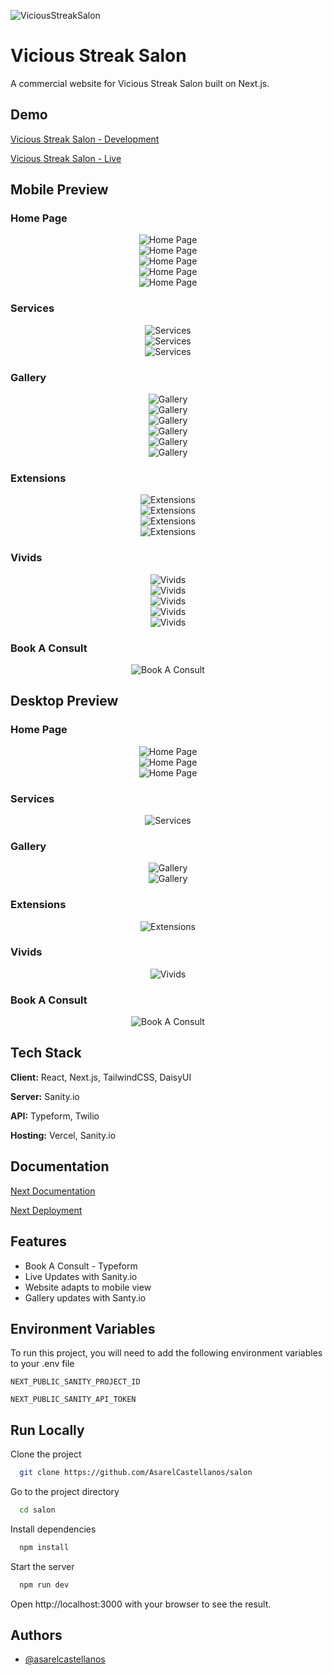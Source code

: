 ![ViciousStreakSalon](https://viciousstreaksalon.vercel.app/_next/image?url=%2Flogos%2Fvss_logo.png&w=64&q=75)

# Vicious Streak Salon

A commercial website for Vicious Streak Salon built on Next.js.

## Demo

[Vicious Streak Salon - Development](https://viciousstreaksalon.vercel.app/)

[Vicious Streak Salon - Live](https://viciousstreaksalon.com)

## Mobile Preview

### Home Page
<div align="center">
    <img src="externalAssets/mobileHomePage.PNG" alt="Home Page">
</div>

<div align="center">
    <img src="externalAssets/mobileHomePage_2.PNG" alt="Home Page">
</div>

<div align="center">
    <img src="externalAssets/mobileHomePage_3.PNG" alt="Home Page">
</div>

<div align="center">
    <img src="externalAssets/mobileHomePage_4.PNG" alt="Home Page">
</div>

<div align="center">
    <img src="externalAssets/mobileHomePage_5.PNG" alt="Home Page">
</div>

### Services
<div align="center">
    <img src="externalAssets/mobileServices.PNG" alt="Services">
</div>

<div align="center">
    <img src="externalAssets/mobileServices_2.PNG" alt="Services">
</div>

<div align="center">
    <img src="externalAssets/mobileServices_3.PNG" alt="Services">
</div>

### Gallery
<div align="center">
    <img src="externalAssets/mobileGallery.PNG" alt="Gallery">
</div>

<div align="center">
    <img src="externalAssets/mobileGallery_2.PNG" alt="Gallery">
</div>

<div align="center">
    <img src="externalAssets/mobileGallery_3.PNG" alt="Gallery">
</div>

<div align="center">
    <img src="externalAssets/mobileGallery_4.PNG" alt="Gallery">
</div>

<div align="center">
    <img src="externalAssets/mobileGallery_5.PNG" alt="Gallery">
</div>

<div align="center">
    <img src="externalAssets/mobileGallery_6.PNG" alt="Gallery">
</div>

### Extensions
<div align="center">
    <img src="externalAssets/mobileExtensions.PNG" alt="Extensions">
</div>

<div align="center">
    <img src="externalAssets/mobileExtensions_2.PNG" alt="Extensions">
</div>

<div align="center">
    <img src="externalAssets/mobileExtensions_3.PNG" alt="Extensions">
</div>

<div align="center">
    <img src="externalAssets/mobileExtensions_4.PNG" alt="Extensions">
</div>

### Vivids
<div align="center">
    <img src="externalAssets/mobileVivids.PNG" alt="Vivids">
</div>

<div align="center">
    <img src="externalAssets/mobileVivids_2.PNG" alt="Vivids">
</div>

<div align="center">
    <img src="externalAssets/mobileVivids_3.PNG" alt="Vivids">
</div>

<div align="center">
    <img src="externalAssets/mobileVivids_4.PNG" alt="Vivids">
</div>

<div align="center">
    <img src="externalAssets/mobileVivids_5.PNG" alt="Vivids">
</div>

### Book A Consult
<div align="center">
    <img src="externalAssets/mobileBookAConsult.PNG" alt="Book A Consult">
</div>

## Desktop Preview

### Home Page
<div align="center">
    <img src="externalAssets/DesktopHomePage.PNG" alt="Home Page">
</div>

<div align="center">
    <img src="externalAssets/DesktopHomePage_2.PNG" alt="Home Page">
</div>

<div align="center">
    <img src="externalAssets/DesktopHomePage_3.PNG" alt="Home Page">
</div>

### Services
<div align="center">
    <img src="externalAssets/desktopServices.PNG" alt="Services">
</div>

### Gallery
<div align="center">
    <img src="externalAssets/desktopGallery.PNG" alt="Gallery">
</div>

<div align="center">
    <img src="externalAssets/desktopGallery_2.PNG" alt="Gallery">
</div>

### Extensions
<div align="center">
    <img src="externalAssets/desktopExtensions.PNG" alt="Extensions">
</div>

### Vivids
<div align="center">
    <img src="externalAssets/desktopVivids.PNG" alt="Vivids">
</div>

### Book A Consult
<div align="center">
    <img src="externalAssets/desktopBookAConsult.PNG" alt="Book A Consult">
</div>

## Tech Stack

**Client:** React, Next.js, TailwindCSS, DaisyUI 

**Server:** Sanity.io

**API:** Typeform, Twilio

**Hosting:** Vercel, Sanity.io

## Documentation

[Next Documentation](https://nextjs.org/docs)

[Next Deployment](https://nextjs.org/docs/deployment)

## Features

- Book A Consult - Typeform
- Live Updates with Sanity.io
- Website adapts to mobile view
- Gallery updates with Santy.io

## Environment Variables

To run this project, you will need to add the following environment variables to your .env file

`NEXT_PUBLIC_SANITY_PROJECT_ID`

`NEXT_PUBLIC_SANITY_API_TOKEN`

## Run Locally

Clone the project

```bash
  git clone https://github.com/AsarelCastellanos/salon
```

Go to the project directory

```bash
  cd salon
```

Install dependencies

```bash
  npm install
```

Start the server

```bash
  npm run dev
```

Open http://localhost:3000 with your browser to see the result.

## Authors

- [@asarelcastellanos](https://github.com/AsarelCastellanos)

